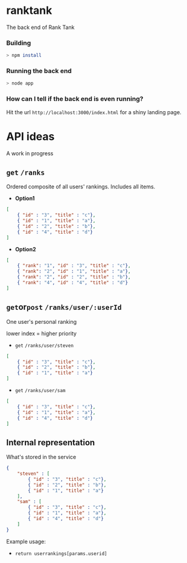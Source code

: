 ranktank
========
The back end of Rank Tank

### Building

```bash
> npm install
```


### Running the back end

```bash
> node app
```

### How can I tell if the back end is even running?

Hit the url `http://localhost:3000/index.html` for a shiny landing page.


# API ideas
A work in progress

## `get` `/ranks`
Ordered composite of all users' rankings.  Includes all items.

* **Option1**
```json
[
	{ "id" : "3", "title" : "c"},
	{ "id" : "1", "title" : "a"},
	{ "id" : "2", "title" : "b"},
	{ "id" : "4", "title" : "d"}
]
```
* **Option2**
```json
[
	{ "rank": "1", "id" : "3", "title" : "c"},
	{ "rank": "2", "id" : "1", "title" : "a"},
	{ "rank": "2", "id" : "2", "title" : "b"},
	{ "rank": "4", "id" : "4", "title" : "d"}
]
```

## `get`or`post`  `/ranks/user/:userId`

One user's personal ranking

lower index = higher priority

* `get` `/ranks/user/steven`
```json
[
	{ "id" : "3", "title" : "c"},
	{ "id" : "2", "title" : "b"},
	{ "id" : "1", "title" : "a"}
]
```

* `get` `/ranks/user/sam`
```json
[
	{ "id" : "3", "title" : "c"},
	{ "id" : "1", "title" : "a"},
	{ "id" : "4", "title" : "d"}
]
```



## Internal representation

What's stored in the service

```json
{
	"steven" : [
		{ "id" : "3", "title" : "c"},
		{ "id" : "2", "title" : "b"},
		{ "id" : "1", "title" : "a"}
	],
	"sam" : [
		{ "id" : "3", "title" : "c"},
		{ "id" : "1", "title" : "a"},
		{ "id" : "4", "title" : "d"}
	]
}
```
Example usage:
- `return userrankings[params.userid]`
